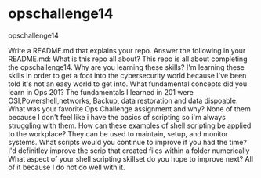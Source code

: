 # opschallenge14
opschallenge14

Write a README.md that explains your repo. Answer the following in your README.md:
What is this repo all about? This repo is all about completing the opschallenge14.
Why are you learning these skills? I'm learning these skills in order to get a foot into the cybersecurity world because I've been told it's not an easy world to get into.
What fundamental concepts did you learn in Ops 201? The fundamentals I learned in 201 were OSI,Powershell,networks, Backup, data restoration and data dispoable.
What was your favorite Ops Challenge assignment and why? None of them because I don't feel like i have the basics of scripting so i'm always struggling with them.
How can these examples of shell scripting be applied to the workplace? They can be used to maintain, setup, and monitor systems.
What scripts would you continue to improve if you had the time? I'd definitley improve the scrip that created files within a folder numerically
What aspect of your shell scripting skillset do you hope to improve next? All of it because I do not do well with it.

